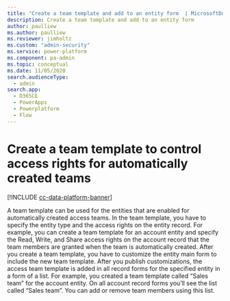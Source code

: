 ```yaml
---
title: "Create a team template and add to an entity form  | MicrosoftDocs"
description: Create a team template and add to an entity form
author: paulliew
ms.author: paulliew
ms.reviewer: jimholtz
ms.custom: "admin-security"
ms.service: power-platform
ms.component: pa-admin
ms.topic: conceptual
ms.date: 11/05/2020
search.audienceType: 
  - admin
search.app:
  - D365CE
  - PowerApps
  - Powerplatform
  - Flow
---
```

# Create a team template to control access rights for automatically created teams

<!-- legacy procedure -->

[!INCLUDE [cc-data-platform-banner](../includes/cc-data-platform-banner.md)]


A team template can be used for the entities that are enabled for automatically created access teams. In the team template, you have to specify the entity type and the access rights on the entity record. For example, you can create a team template for an account entity and specify the Read, Write, and Share access rights on the account record that the team members are granted when the team is automatically created. After you create a team template, you have to customize the entity main form to include the new team template. After you publish customizations, the access team template is added in all record forms for the specified entity in a form of a list. For example, you created a team template called “Sales team” for the account entity. On all account record forms you’ll see the list called “Sales team”. You can add or remove team members using this list.  
    
## Enable an entity for access teams  

These settings can be found in the Microsoft Power Platform admin center by going to **Environments** > [select an environment] > **Settings** > **User's + permissions** > **Teams**.

Make sure you have the System Administrator or System Customizer security role or equivalent permissions.

Check your security role:
- Follow the steps in [View your user profile](https://docs.microsoft.com/powerapps/user/view-your-user-profile).
- Don’t have the correct permissions? Contact your system administrator.

1. Select an environment and go to **Settings** > **User's + permissions** > **Teams**.

2. Select the check box for a team.

3. On the command bar, select **More Commands** (...).

4. Select **Customize Entity**. 

5. In the navigation pane, expand **Entities**, and then choose the entity you want to use in the team template.  

6. On the **Entity Definition** form, in the **Communication & Collaboration** section, select the **Access Teams** checkbox.  

7. On the **Actions** toolbar, select **Save**.  
  

## Create a team template  
  
1. Go to **Settings** > **Security**.
  
2. Choose **Access Team Templates**.  
  
3. On the **Actions** toolbar, choose **New**, complete the required fields, and then choose **Save**.  

> [!NOTE]
> You can create two access team templates per entity.

## Add a team template to the entity form   
  
1. Select an environment and go to **Settings** > **User's + permissions** > **Teams**.

2. On the command bar, select **More Commands** (...).

3. Select **Customize Entity**.  

4. In the navigation pane, expand **Entities**, expand the entity you want to use in the team template, and then select **Forms**.  

5. In **System Forms**, select **Active Forms** > **Main** form. 

6. On the **Main** form, open the **Insert** tab.  

7. On the ribbon, choose **Sub-Grid**.  
  
    The **Set Properties** dialog box appears.  
  
8. In **Set Properties**, complete the required fields, and then select the **Display label on the Form** check box. 

9. In the **Records** drop-down list, select **All Record Types**.  

10. In the **Entity** drop-down list, select **Users**.  

11. In the **Default View** drop-down list, select **Associated Record Team Members**.  

12. In the **Team Template** drop-down list, select the desired template and choose **Set**.  
  
     The team template you selected now appears on the **Main** form.  
  
13. On the **Actions** toolbar, select **Save**, and then select **Publish**.  
  
> [!NOTE]
> The Access Team template does not get exported with its entity in a Solution.  Administrators will need to recreate the template when exporting the entity into another environment.



[!INCLUDE[footer-include](../includes/footer-banner.md)]